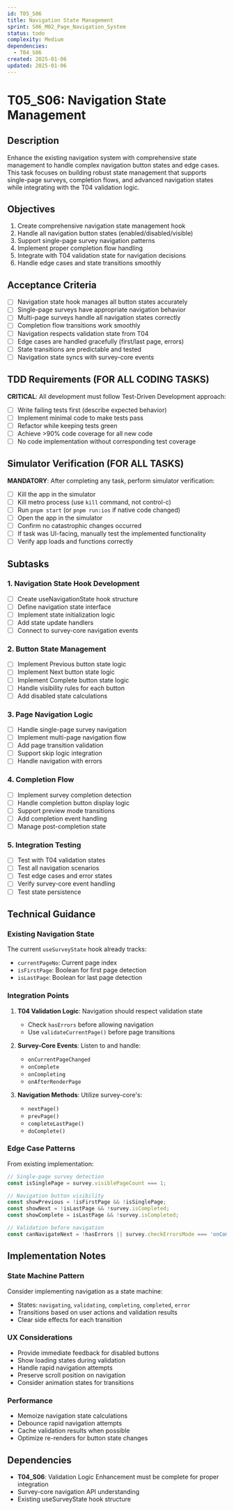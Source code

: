 ```yaml
---
id: T05_S06
title: Navigation State Management
sprint: S06_M02_Page_Navigation_System
status: todo
complexity: Medium
dependencies: 
  - T04_S06
created: 2025-01-06
updated: 2025-01-06
---
```


# T05_S06: Navigation State Management

## Description

Enhance the existing navigation system with comprehensive state management to handle complex navigation button states and edge cases. This task focuses on building robust state management that supports single-page surveys, completion flows, and advanced navigation states while integrating with the T04 validation logic.

## Objectives

1. Create comprehensive navigation state management hook
2. Handle all navigation button states (enabled/disabled/visible)
3. Support single-page survey navigation patterns
4. Implement proper completion flow handling
5. Integrate with T04 validation state for navigation decisions
6. Handle edge cases and state transitions smoothly

## Acceptance Criteria

- [ ] Navigation state hook manages all button states accurately
- [ ] Single-page surveys have appropriate navigation behavior
- [ ] Multi-page surveys handle all navigation states correctly
- [ ] Completion flow transitions work smoothly
- [ ] Navigation respects validation state from T04
- [ ] Edge cases are handled gracefully (first/last page, errors)
- [ ] State transitions are predictable and tested
- [ ] Navigation state syncs with survey-core events

## TDD Requirements (FOR ALL CODING TASKS)
**CRITICAL**: All development must follow Test-Driven Development approach:
- [ ] Write failing tests first (describe expected behavior)
- [ ] Implement minimal code to make tests pass
- [ ] Refactor while keeping tests green
- [ ] Achieve >90% code coverage for all new code
- [ ] No code implementation without corresponding test coverage

## Simulator Verification (FOR ALL TASKS)
**MANDATORY**: After completing any task, perform simulator verification:
- [ ] Kill the app in the simulator
- [ ] Kill metro process (use `kill` command, not control-c)
- [ ] Run `pnpm start` (or `pnpm run:ios` if native code changed)
- [ ] Open the app in the simulator
- [ ] Confirm no catastrophic changes occurred
- [ ] If task was UI-facing, manually test the implemented functionality
- [ ] Verify app loads and functions correctly

## Subtasks

### 1. Navigation State Hook Development
- [ ] Create useNavigationState hook structure
- [ ] Define navigation state interface
- [ ] Implement state initialization logic
- [ ] Add state update handlers
- [ ] Connect to survey-core navigation events

### 2. Button State Management
- [ ] Implement Previous button state logic
- [ ] Implement Next button state logic
- [ ] Implement Complete button state logic
- [ ] Handle visibility rules for each button
- [ ] Add disabled state calculations

### 3. Page Navigation Logic
- [ ] Handle single-page survey navigation
- [ ] Implement multi-page navigation flow
- [ ] Add page transition validation
- [ ] Support skip logic integration
- [ ] Handle navigation with errors

### 4. Completion Flow
- [ ] Implement survey completion detection
- [ ] Handle completion button display logic
- [ ] Support preview mode transitions
- [ ] Add completion event handling
- [ ] Manage post-completion state

### 5. Integration Testing
- [ ] Test with T04 validation states
- [ ] Test all navigation scenarios
- [ ] Test edge cases and error states
- [ ] Verify survey-core event handling
- [ ] Test state persistence

## Technical Guidance

### Existing Navigation State
The current `useSurveyState` hook already tracks:
- `currentPageNo`: Current page index
- `isFirstPage`: Boolean for first page detection
- `isLastPage`: Boolean for last page detection

### Integration Points
1. **T04 Validation Logic**: Navigation should respect validation state
   - Check `hasErrors` before allowing navigation
   - Use `validateCurrentPage()` before page transitions

2. **Survey-Core Events**: Listen to and handle:
   - `onCurrentPageChanged`
   - `onComplete`
   - `onCompleting`
   - `onAfterRenderPage`

3. **Navigation Methods**: Utilize survey-core's:
   - `nextPage()`
   - `prevPage()`
   - `completeLastPage()`
   - `doComplete()`

### Edge Case Patterns
From existing implementation:
```typescript
// Single-page survey detection
const isSinglePage = survey.visiblePageCount === 1;

// Navigation button visibility
const showPrevious = !isFirstPage && !isSinglePage;
const showNext = !isLastPage && !survey.isCompleted;
const showComplete = isLastPage && !survey.isCompleted;

// Validation before navigation
const canNavigateNext = !hasErrors || survey.checkErrorsMode === 'onComplete';
```

## Implementation Notes

### State Machine Pattern
Consider implementing navigation as a state machine:
- States: `navigating`, `validating`, `completing`, `completed`, `error`
- Transitions based on user actions and validation results
- Clear side effects for each transition

### UX Considerations
- Provide immediate feedback for disabled buttons
- Show loading states during validation
- Handle rapid navigation attempts
- Preserve scroll position on navigation
- Consider animation states for transitions

### Performance
- Memoize navigation state calculations
- Debounce rapid navigation attempts
- Cache validation results when possible
- Optimize re-renders for button state changes

## Dependencies

- **T04_S06**: Validation Logic Enhancement must be complete for proper integration
- Survey-core navigation API understanding
- Existing useSurveyState hook structure
